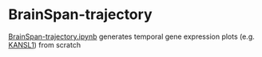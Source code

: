 # BrainSpan-trajectory
[BrainSpan-trajectory.ipynb](./BrainSpan-trajectory.ipynb) generates temporal gene expression plots (e.g. [KANSL1](./KANSL1.png)) from scratch
